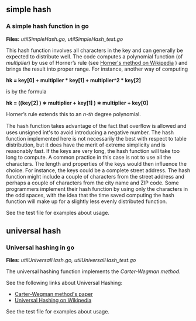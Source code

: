## simple hash
### A simple hash function in go

**Files:** *utilSimpleHash.go, utilSimpleHash_test.go*

This hash function involves all characters in the key and can generally be expected to
distribute well.
The code computes a polynomial function (of *multiplier*) by use of Horner’s rule
(see [Horner's method on Wikipedia](https://en.wikipedia.org/wiki/Horner%27s_method) ) and brings the result into proper range.
For instance, another way of computing

**hk = key[0] + multiplier * key[1] + multiplier^2 * key[2]**

is by the formula

**hk = ((key[2] ) ∗ multiplier + key[1] ) ∗ multiplier + key[0]**

Horner’s rule extends this to an *n-th* degree polynomial.

The hash function takes advantage of the fact that overﬂow is allowed and
uses unsigned int's to avoid introducing a negative number.
The hash function implemented here is not necessarily the best with respect
to table distribution, but it does have the merit of extreme simplicity and
is reasonably fast.
If the keys are very long, the hash function will take too long to compute.
A common practice in this case is not to use all the characters. The length
and properties of the keys would then inﬂuence the choice.
For instance, the keys could be a complete street address. The hash function
might include a couple of characters from the street address and perhaps a
couple of characters from the city name and ZIP code.
Some programmers implement their hash function by using only the characters
in the odd spaces, with the idea that the time saved computing the hash
function will make up for a slightly less evenly distributed function.

See the test file for examples about usage.

## universal hash
### Universal hashing in go

**Files:** *utilUniversalHash.go, utilUniversalHash_test.go*

The universal hashing function implements the *Carter-Wegman method*.

See the following links about Universal Hashing:

- [Carter-Wegman method's paper](https://www.cs.princeton.edu/courses/archive/fall09/cos521/Handouts/universalclasses.pdf)
- [Universal Hashing on Wikipedia](https://en.wikipedia.org/wiki/Universal_hashing)

See the test file for examples about usage.
